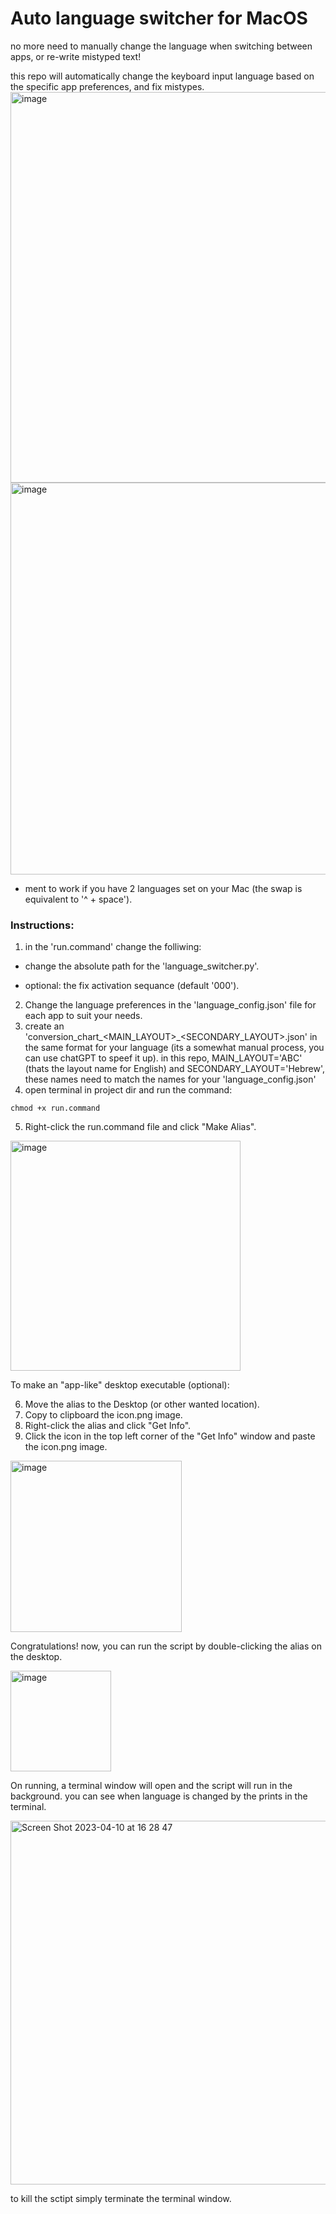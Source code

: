 # Auto language switcher for MacOS

no more need to manually change the language when switching between apps, or re-write mistyped text!

this repo will automatically change the keyboard input language based on the specific app preferences, and fix mistypes.
<img width="625" alt="image" src="https://user-images.githubusercontent.com/44872433/231365942-d7fdc5f6-2eaf-44bd-9924-e417b8e8bb4a.png">
<img width="627" alt="image" src="https://user-images.githubusercontent.com/44872433/231366013-d33cb7eb-954a-4bc9-803d-4f4ab82ac91b.png">

- ment to work if you have 2 languages set on your Mac (the swap is equivalent to '^ + space').

### Instructions:
  1. in the 'run.command' change the folliwing:
    
   * change the absolute path for the 'language_switcher.py'.
    
   * optional: the fix activation sequance (default '000').
    
  2. Change the language preferences in the 'language_config.json' file for each app to suit your needs.
  3. create an 'conversion_chart_<MAIN_LAYOUT>_<SECONDARY_LAYOUT>.json' in the same format for your language (its a somewhat manual process, you can use chatGPT to speef it up). in this repo, MAIN_LAYOUT='ABC' (thats the layout name for English) and SECONDARY_LAYOUT='Hebrew', these names need to match the names for your 'language_config.json'
  4. open terminal in project dir and run the command:

    chmod +x run.command

  5. Right-click the run.command file and click "Make Alias".

<img width="368" alt="image" src="https://user-images.githubusercontent.com/44872433/230908034-a556f0cb-9ebb-48d6-9a3d-1a9612d5fe75.png">

To make an "app-like" desktop executable (optional):

  6. Move the alias to the Desktop (or other wanted location).
  7. Copy to clipboard the icon.png image.
  8. Right-click the alias and click "Get Info".
  9. Click the icon in the top left corner of the "Get Info" window and paste the icon.png image.

<img width="274" alt="image" src="https://user-images.githubusercontent.com/44872433/230908698-18733391-6513-4433-963c-b9ef2403d235.png">

Congratulations! now, you can run the script by double-clicking the alias on the desktop.

<img width="161" alt="image" src="https://user-images.githubusercontent.com/44872433/230907710-36a86b38-aaac-460a-a884-953d30f84d7b.png">

On running, a terminal window will open and the script will run in the background. you can see when language
is changed by the prints in the terminal.

<img width="582" alt="Screen Shot 2023-04-10 at 16 28 47" src="https://user-images.githubusercontent.com/44872433/230910368-ba000749-84b0-4b83-9f9d-69ae8a55fb3f.png">

to kill the sctipt simply terminate the terminal window.


